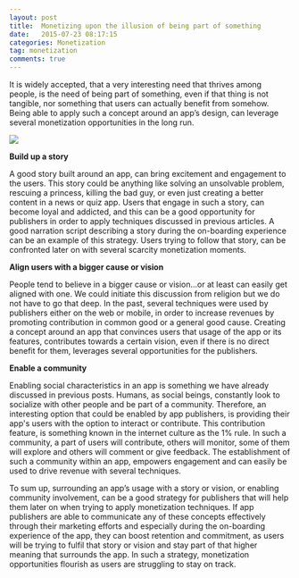 ```yaml
---
layout: post
title:  Monetizing upon the illusion of being part of something
date:   2015-07-23 08:17:15
categories: Monetization
tag: monetization
comments: true
---
```


It is widely accepted, that a very interesting need that thrives among people, is the need of being part of something, even if that thing is not tangible, nor something that users can actually benefit from somehow. Being able to apply such a concept around an app’s design, can leverage several monetization opportunities in the long run.

<img src="{{ site.baseurl }}/images/monetization/team.png">


<b>Build up a story</b>


A good story built around an app, can bring excitement and engagement to the users. This story could be anything like solving an unsolvable problem, rescuing a princess, killing the bad guy, or even just creating a better content in a news or quiz app. Users that engage in such a story, can become loyal and addicted, and this can be a good opportunity for publishers in order to apply techniques discussed in previous articles. A good narration script describing a story during the on-boarding experience can be an example of this strategy. Users trying to follow that story, can be confronted later on with several scarcity monetization moments.


<b>Align users with a bigger cause or vision</b>


People tend to believe in a bigger cause or vision...or at least can easily get aligned with one.  We could initiate this discussion from religion but we do not have to go that deep. In the past, several techniques were used by publishers either on the web or mobile, in order to increase revenues by promoting contribution in common good or a general good cause. Creating a concept around an app that convinces users that usage of the app or its features, contributes towards a certain vision, even if there is no direct benefit for them, leverages several opportunities for the publishers. 


<b>Enable a community</b>


Enabling social characteristics in an app is something we have already discussed in previous posts. Humans, as social beings, constantly look to socialize with other people and be part of a community. Therefore, an interesting option that could be enabled by app publishers, is providing their app's users with the option to interact or contribute. This contribution feature, is something known in the internet culture as the 1% rule. In such a  community, a part of users will contribute, others will monitor, some of them will explore and others will comment or give feedback. The establishment of such a community within an app, empowers engagement and can easily be used to drive revenue with several techniques.

 
To sum up, surrounding an app’s usage with a story or vision, or enabling community involvement, can be a good strategy for publishers that will help them later on when trying to apply monetization techniques. If app publishers are able to communicate any of these concepts effectively through their marketing efforts and especially during the on-boarding experience of the app, they can boost retention and commitment, as users will be trying to fulfil that story or vision and stay part of that higher meaning that surrounds the app. In such a strategy, monetization opportunities flourish as users are struggling to stay on track.